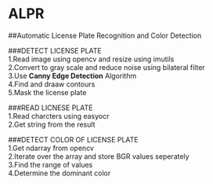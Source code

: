 # ALPR
##Automatic License Plate Recognition and Color Detection

###DETECT LICENSE PLATE<br/>
1.Read image using opencv and resize using imutils<br/>
2.Convert to gray scale and reduce noise using bilateral filter<br/>
3.Use **Canny Edge Detection** Algorithm <br/>
4.Find and draaw contours<br/>
5.Mask the license plate<br/>

###READ LICNESE PLATE<br/>
1.Read charcters using easyocr<br/>
2.Get string from the result<br/>

###DETECT COLOR OF LICENSE PLATE<br/>
1.Get ndarray from opencv<br/>
2.Iterate over the array and store BGR values seperately<br/>
3.Find the range of values<br/>
4.Determine the dominant color<br/>
